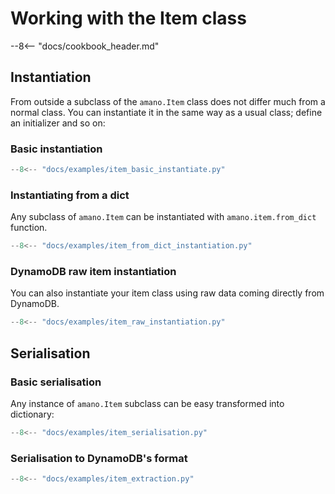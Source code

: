 # Working with the Item class
--8<-- "docs/cookbook_header.md"

## Instantiation

From outside a subclass of the `amano.Item` class does not differ much from a normal class. You can instantiate it in the same way as a usual class; define an initializer and so on:

### Basic instantiation

```python title="Basic instantiation"
--8<-- "docs/examples/item_basic_instantiate.py"
```

### Instantiating from a dict

Any subclass of `amano.Item` can be instantiated with `amano.item.from_dict` function.

```python title="Instantiation using a dict"
--8<-- "docs/examples/item_from_dict_instantiation.py"
```

### DynamoDB raw item instantiation

You can also instantiate your item class using raw data coming directly from DynamoDB. 

```python title="Instantiation using data coming directly from DynamoDB"
--8<-- "docs/examples/item_raw_instantiation.py"
```

## Serialisation

### Basic serialisation

Any instance of `amano.Item` subclass can be easy transformed into dictionary:

```python title="Serialisation item to dict"
--8<-- "docs/examples/item_serialisation.py"
```

### Serialisation to DynamoDB's format

```python title="Serialisation item to DynamoDB's format"
--8<-- "docs/examples/item_extraction.py"
```
